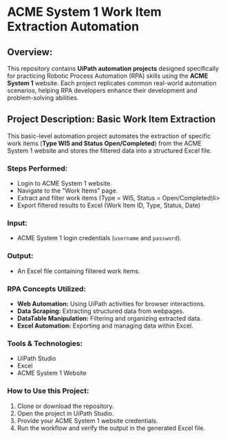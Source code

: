 <h1>ACME System 1 Work Item Extraction Automation</h1>

<h2>Overview:</h2>
<p>This repository contains <strong>UiPath automation projects</strong> designed specifically for practicing Robotic Process Automation (RPA) skills using the <strong>ACME System 1</strong> website. Each project replicates common real-world automation scenarios, helping RPA developers enhance their development and problem-solving abilities.</p>

<h2>Project Description: Basic Work Item Extraction</h2>
<p>This basic-level automation project automates the extraction of specific work items (<strong>Type WI5 and Status Open/Completed</strong>) from the ACME System 1 website and stores the filtered data into a structured Excel file.</p>

<h3>Steps Performed:</h3>
<ul>
    <li>Login to ACME System 1 website.</li>
    <li>Navigate to the "Work Items" page.</li>
    <li>Extract and filter work items (Type = WI5, Status = Open/Completed)li>
    <li>Export filtered results to Excel (Work Item ID, Type, Status, Date)</li>
</ul>

<h3>Input:</h3>
<ul>
    <li>ACME System 1 login credentials (<code>username</code> and <code>password</code>).</li>
</ul>

<h3>Output:</h3>
<ul>
    <li>An Excel file containing filtered work items.</li>
</ul>

<h3>RPA Concepts Utilized:</h3>
<ul>
    <li><strong>Web Automation:</strong> Using UiPath activities for browser interactions.</li>
    <li><strong>Data Scraping:</strong> Extracting structured data from webpages.</li>
    <li><strong>DataTable Manipulation:</strong> Filtering and organizing extracted data.</li>
    <li><strong>Excel Automation:</strong> Exporting and managing data within Excel.</li>
</ul>

<h3>Tools & Technologies:</h3>
<ul>
    <li>UiPath Studio</li>
    <li>Excel</li>
    <li>ACME System 1 Website</li>
</ul>

<h3>How to Use this Project:</h3>
<ol>
    <li>Clone or download the repository.</li>
    <li>Open the project in UiPath Studio.</li>
    <li>Provide your ACME System 1 website credentials.</li>
    <li>Run the workflow and verify the output in the generated Excel file.</li>
</ol>
